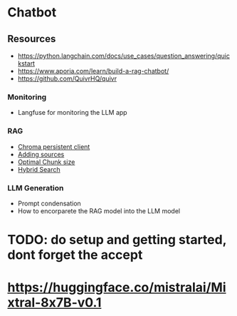 # Chatbot

## Resources

- https://python.langchain.com/docs/use_cases/question_answering/quickstart
- https://www.aporia.com/learn/build-a-rag-chatbot/
- https://github.com/QuivrHQ/quivr

### Monitoring
- Langfuse for monitoring the LLM app

### RAG
- [Chroma persistent client](https://python.langchain.com/docs/integrations/vectorstores/chroma)
- [Adding sources](https://python.langchain.com/docs/use_cases/question_answering/sources)
- [Optimal Chunk size](https://www.youtube.com/watch?v=1bbDH3kyf9I)
- [Hybrid Search](https://www.youtube.com/watch?v=r2m9DbEmeqI)


### LLM Generation
- Prompt condensation
- How to encorparete the RAG model into the LLM model


# TODO: do setup and getting started, dont forget the accept
# https://huggingface.co/mistralai/Mixtral-8x7B-v0.1

